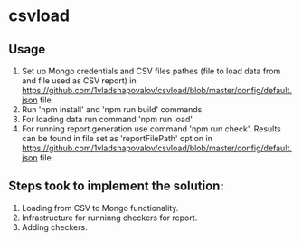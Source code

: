 # csvload

## Usage
1. Set up Mongo credentials and CSV files pathes (file to load data from and file used as CSV report) in https://github.com/1vladshapovalov/csvload/blob/master/config/default.json file.
2. Run 'npm install' and 'npm run build' commands.
3. For loading data run command 'npm run load'.
4. For running report generation use command 'npm run check'. Results can be found in file set as 'reportFilePath' option in https://github.com/1vladshapovalov/csvload/blob/master/config/default.json file.

## Steps took to implement the solution:
1. Loading from CSV to Mongo functionality.
2. Infrastructure for runninng checkers for report.
3. Adding checkers.